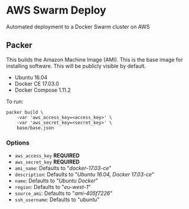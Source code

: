 # AWS Swarm Deploy

Automated deployment to a Docker Swarm cluster on AWS

## Packer

This builds the Amazon Machine Image (AMI). This is the base image for installing software. This will be publicly
visible by default.

 - Ubuntu 16.04
 - Docker CE 17.03.0
 - Docker Compose 1.11.2
 
To run:

    packer build \
        -var 'aws_access_key=<access_key>' \
        -var 'aws_secret_key=<secret_key>' \
        base/base.json
        
### Options

  - `aws_access_key` **REQUIRED** 
  - `aws_secret_key` **REQUIRED**
  - `ami_name`: Defaults to "_docker-17.03-ce_"
  - `description`: Defaults to "_Ubuntu 16.04, Docker 17.03-ce_"
  - `name`: Defaults to "_Ubuntu Docker_"
  - `region`: Defaults to "_eu-west-1_"
  - `source_ami`: Defaults to "_ami-405f7226_"
  - `ssh_username`: Defaults to "_ubuntu_"
